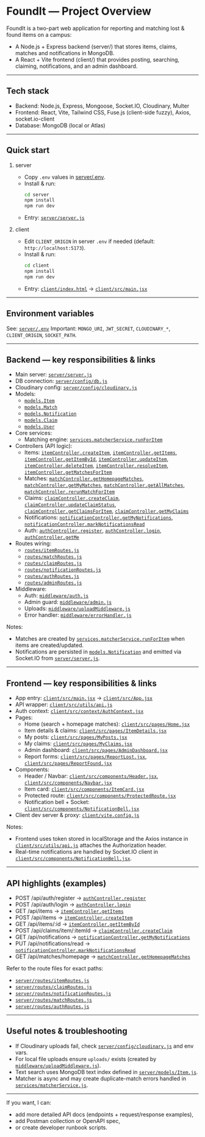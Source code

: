 # FoundIt — Project Overview

FoundIt is a two-part web application for reporting and matching lost & found items on a campus:

- A Node.js + Express backend (server/) that stores items, claims, matches and notifications in MongoDB.
- A React + Vite frontend (client/) that provides posting, searching, claiming, notifications, and an admin dashboard.

---

## Tech stack
- Backend: Node.js, Express, Mongoose, Socket.IO, Cloudinary, Multer
- Frontend: React, Vite, Tailwind CSS, Fuse.js (client-side fuzzy), Axios, socket.io-client
- Database: MongoDB (local or Atlas)

---

## Quick start

1. server
   - Copy `.env` values in [server/.env](server/.env).
   - Install & run:
     ```sh
     cd server
     npm install
     npm run dev
     ```
   - Entry: [`server/server.js`](server/server.js)

2. client
   - Edit `CLIENT_ORIGIN` in server `.env` if needed (default: `http://localhost:5173`).
   - Install & run:
     ```sh
     cd client
     npm install
     npm run dev
     ```
   - Entry: [`client/index.html`](client/index.html) -> [`client/src/main.jsx`](client/src/main.jsx)

---

## Environment variables
See: [`server/.env`](server/.env)
Important: `MONGO_URI`, `JWT_SECRET`, `CLOUDINARY_*`, `CLIENT_ORIGIN`, `SOCKET_PATH`.

---

## Backend — key responsibilities & links

- Main server: [`server/server.js`](server/server.js)
- DB connection: [`server/config/db.js`](server/config/db.js)
- Cloudinary config: [`server/config/cloudinary.js`](server/config/cloudinary.js)
- Models:
  - [`models.Item`](server/models/Item.js)
  - [`models.Match`](server/models/Match.js)
  - [`models.Notification`](server/models/Notification.js)
  - [`models.Claim`](server/models/Claim.js)
  - [`models.User`](server/models/User.js)
- Core services:
  - Matching engine: [`services.matcherService.runForItem`](server/services/matcherService.js)
- Controllers (API logic):
  - Items: [`itemController.createItem`](server/controllers/itemController.js), [`itemController.getItems`](server/controllers/itemController.js), [`itemController.getItemById`](server/controllers/itemController.js), [`itemController.updateItem`](server/controllers/itemController.js), [`itemController.deleteItem`](server/controllers/itemController.js), [`itemController.resolveItem`](server/controllers/itemController.js), [`itemController.getMatchesForItem`](server/controllers/itemController.js)
  - Matches: [`matchController.getHomepageMatches`](server/controllers/matchController.js), [`matchController.getMyMatches`](server/controllers/matchController.js), [`matchController.getAllMatches`](server/controllers/matchController.js), [`matchController.rerunMatchForItem`](server/controllers/matchController.js)
  - Claims: [`claimController.createClaim`](server/controllers/claimController.js), [`claimController.updateClaimStatus`](server/controllers/claimController.js), [`claimController.getClaimsForItem`](server/controllers/claimController.js), [`claimController.getMyClaims`](server/controllers/claimController.js)
  - Notifications: [`notificationController.getMyNotifications`](server/controllers/notificationController.js), [`notificationController.markNotificationsRead`](server/controllers/notificationController.js)
  - Auth: [`authController.register`](server/controllers/authController.js), [`authController.login`](server/controllers/authController.js), [`authController.getMe`](server/controllers/authController.js)
- Routes wiring:
  - [`routes/itemRoutes.js`](server/routes/itemRoutes.js)
  - [`routes/matchRoutes.js`](server/routes/matchRoutes.js)
  - [`routes/claimRoutes.js`](server/routes/claimRoutes.js)
  - [`routes/notificationRoutes.js`](server/routes/notificationRoutes.js)
  - [`routes/authRoutes.js`](server/routes/authRoutes.js)
  - [`routes/adminRoutes.js`](server/routes/adminRoutes.js)
- Middleware:
  - Auth: [`middleware/auth.js`](server/middleware/auth.js)
  - Admin guard: [`middleware/admin.js`](server/middleware/admin.js)
  - Uploads: [`middleware/uploadMiddleware.js`](server/middleware/uploadMiddleware.js)
  - Error handler: [`middleware/errorHandler.js`](server/middleware/errorHandler.js)

Notes:
- Matches are created by [`services.matcherService.runForItem`](server/services/matcherService.js) when items are created/updated.
- Notifications are persisted in [`models.Notification`](server/models/Notification.js) and emitted via Socket.IO from [`server/server.js`](server/server.js).

---

## Frontend — key responsibilities & links

- App entry: [`client/src/main.jsx`](client/src/main.jsx) → [`client/src/App.jsx`](client/src/App.jsx)
- API wrapper: [`client/src/utils/api.js`](client/src/utils/api.js)
- Auth context: [`client/src/context/AuthContext.jsx`](client/src/context/AuthContext.jsx)
- Pages:
  - Home (search + homepage matches): [`client/src/pages/Home.jsx`](client/src/pages/Home.jsx)
  - Item details & claims: [`client/src/pages/ItemDetails.jsx`](client/src/pages/ItemDetails.jsx)
  - My posts: [`client/src/pages/MyPosts.jsx`](client/src/pages/MyPosts.jsx)
  - My claims: [`client/src/pages/MyClaims.jsx`](client/src/pages/MyClaims.jsx)
  - Admin dashboard: [`client/src/pages/AdminDashboard.jsx`](client/src/pages/AdminDashboard.jsx)
  - Report forms: [`client/src/pages/ReportLost.jsx`](client/src/pages/ReportLost.jsx), [`client/src/pages/ReportFound.jsx`](client/src/pages/ReportFound.jsx)
- Components:
  - Header / Navbar: [`client/src/components/Header.jsx`](client/src/components/Header.jsx), [`client/src/components/Navbar.jsx`](client/src/components/Navbar.jsx)
  - Item card: [`client/src/components/ItemCard.jsx`](client/src/components/ItemCard.jsx)
  - Protected route: [`client/src/components/ProtectedRoute.jsx`](client/src/components/ProtectedRoute.jsx)
  - Notification bell + Socket: [`client/src/components/NotificationBell.jsx`](client/src/components/NotificationBell.jsx)
- Client dev server & proxy: [`client/vite.config.js`](client/vite.config.js)

Notes:
- Frontend uses token stored in localStorage and the Axios instance in [`client/src/utils/api.js`](client/src/utils/api.js) attaches the Authorization header.
- Real-time notifications are handled by Socket.IO client in [`client/src/components/NotificationBell.jsx`](client/src/components/NotificationBell.jsx).

---

## API highlights (examples)
- POST /api/auth/register → [`authController.register`](server/controllers/authController.js)
- POST /api/auth/login → [`authController.login`](server/controllers/authController.js)
- GET /api/items → [`itemController.getItems`](server/controllers/itemController.js)
- POST /api/items → [`itemController.createItem`](server/controllers/itemController.js)
- GET /api/items/:id → [`itemController.getItemById`](server/controllers/itemController.js)
- POST /api/claims/item/:itemId → [`claimController.createClaim`](server/controllers/claimController.js)
- GET /api/notifications → [`notificationController.getMyNotifications`](server/controllers/notificationController.js)
- PUT /api/notifications/read → [`notificationController.markNotificationsRead`](server/controllers/notificationController.js)
- GET /api/matches/homepage → [`matchController.getHomepageMatches`](server/controllers/matchController.js)

Refer to the route files for exact paths:
- [`server/routes/itemRoutes.js`](server/routes/itemRoutes.js)
- [`server/routes/claimRoutes.js`](server/routes/claimRoutes.js)
- [`server/routes/notificationRoutes.js`](server/routes/notificationRoutes.js)
- [`server/routes/matchRoutes.js`](server/routes/matchRoutes.js)
- [`server/routes/authRoutes.js`](server/routes/authRoutes.js)

---

## Useful notes & troubleshooting
- If Cloudinary uploads fail, check [`server/config/cloudinary.js`](server/config/cloudinary.js) and env vars.
- For local file uploads ensure `uploads/` exists (created by [`middleware/uploadMiddleware.js`](server/middleware/uploadMiddleware.js)).
- Text search uses MongoDB text index defined in [`server/models/Item.js`](server/models/Item.js).
- Matcher is async and may create duplicate-match errors handled in [`services/matcherService.js`](server/services/matcherService.js).

---

If you want, I can:
- add more detailed API docs (endpoints + request/response examples),
- add Postman collection or OpenAPI spec,
- or create developer runbook scripts.
